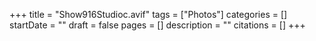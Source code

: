 +++
title = "Show916Studioc.avif"
tags = ["Photos"]
categories = []
startDate = ""
draft = false
pages = []
description = ""
citations = []
+++
